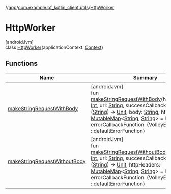 //[app](../../../index.md)/[com.example.bf_kotlin_client.utils](../index.md)/[HttpWorker](index.md)

# HttpWorker

[androidJvm]\
class [HttpWorker](index.md)(applicationContext: [Context](https://developer.android.com/reference/kotlin/android/content/Context.html))

## Functions

| Name | Summary |
|---|---|
| [makeStringRequestWithBody](make-string-request-with-body.md) | [androidJvm]<br>fun [makeStringRequestWithBody](make-string-request-with-body.md)(httpMethod: [Int](https://kotlinlang.org/api/latest/jvm/stdlib/kotlin/-int/index.html), url: [String](https://kotlinlang.org/api/latest/jvm/stdlib/kotlin/-string/index.html), successCallbackFunction: ([String](https://kotlinlang.org/api/latest/jvm/stdlib/kotlin/-string/index.html)) -&gt; [Unit](https://kotlinlang.org/api/latest/jvm/stdlib/kotlin/-unit/index.html), body: [String](https://kotlinlang.org/api/latest/jvm/stdlib/kotlin/-string/index.html), httpHeaders: [MutableMap](https://kotlinlang.org/api/latest/jvm/stdlib/kotlin.collections/-mutable-map/index.html)&lt;[String](https://kotlinlang.org/api/latest/jvm/stdlib/kotlin/-string/index.html), [String](https://kotlinlang.org/api/latest/jvm/stdlib/kotlin/-string/index.html)&gt; = hashMapOf(), errorCallbackFunction: (VolleyError) -&gt; [Unit](https://kotlinlang.org/api/latest/jvm/stdlib/kotlin/-unit/index.html) = ::defaultErrorFunction) |
| [makeStringRequestWithoutBody](make-string-request-without-body.md) | [androidJvm]<br>fun [makeStringRequestWithoutBody](make-string-request-without-body.md)(httpMethod: [Int](https://kotlinlang.org/api/latest/jvm/stdlib/kotlin/-int/index.html), url: [String](https://kotlinlang.org/api/latest/jvm/stdlib/kotlin/-string/index.html), successCallbackFunction: ([String](https://kotlinlang.org/api/latest/jvm/stdlib/kotlin/-string/index.html)) -&gt; [Unit](https://kotlinlang.org/api/latest/jvm/stdlib/kotlin/-unit/index.html), httpHeaders: [MutableMap](https://kotlinlang.org/api/latest/jvm/stdlib/kotlin.collections/-mutable-map/index.html)&lt;[String](https://kotlinlang.org/api/latest/jvm/stdlib/kotlin/-string/index.html), [String](https://kotlinlang.org/api/latest/jvm/stdlib/kotlin/-string/index.html)&gt; = hashMapOf(), errorCallbackFunction: (VolleyError) -&gt; [Unit](https://kotlinlang.org/api/latest/jvm/stdlib/kotlin/-unit/index.html) = ::defaultErrorFunction) |
